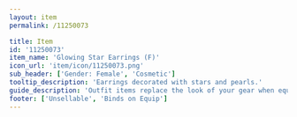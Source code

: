 ```yaml
---
layout: item
permalink: /11250073

title: Item
id: '11250073'
item_name: 'Glowing Star Earrings (F)'
icon_url: 'item/icon/11250073.png'
sub_header: ['Gender: Female', 'Cosmetic']
tooltip_description: 'Earrings decorated with stars and pearls.'
guide_description: 'Outfit items replace the look of your gear when equipped.'
footer: ['Unsellable', 'Binds on Equip']
---
```

